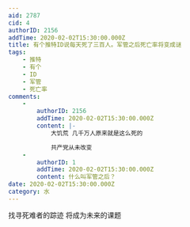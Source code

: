 ```yaml
---
aid: 2787
cid: 4
authorID: 2156
addTime: 2020-02-02T15:30:00.000Z
title: 有个推特ID说每天死了三百人。军管之后死亡率将变成谜
tags:
    - 推特
    - 有个
    - ID
    - 军管
    - 死亡率
comments:
    -
        authorID: 2156
        addTime: 2020-02-02T15:30:00.000Z
        content: |-
            大饥荒 几千万人原来就是这么死的

            共产党从未改变
    -
        authorID: 1
        addTime: 2020-02-02T15:30:00.000Z
        content: 什么叫军管之后？
date: 2020-02-02T15:30:00.000Z
category: 水
---
```


找寻死难者的踪迹 将成为未来的课题
